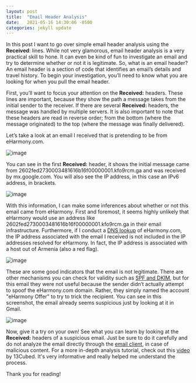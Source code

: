 ```yaml
---
layout: post
title:  "Email Header Analysis"
date:   2021-05-16 14:30:06 -0500
categories: jekyll update
---
```

In this post I want to go over simple email header analysis using the **Received**: lines. While not very glamorous, email header analysis is a very practical skill to hone. It can even be kind of fun to investigate an email and try to determine whether or not it is legitimate. So, what is an email header? An email header is a section of code that identifies an email’s details and travel history. To begin your investigation, you’ll need to know what you are looking for when you pull the email header. 

First, you’ll want to focus your attention on the **Received:** headers. These lines are important, because they show the path a message takes from the initial sender to the receiver. If there are several **Received:** headers, the message was handled by multiple servers. It is also important to note that these headers are read in reverse order; from the bottom (where the message originated) to the top (where the message was finally delivered). 

Let’s take a look at an email I received that is pretending to be from eHarmony.com.

![image](https://user-images.githubusercontent.com/84248865/120082323-ed57bc00-c087-11eb-8143-5bb11ac92e60.png)

You can see in the first **Received:** header, it shows the initial message came from 2602fed2730003481616b16f00000001.kfo9rcm.ga and was received by mx.google.com. You will also see the IP address, in this case an IPv6 address, in brackets. 

![image](https://user-images.githubusercontent.com/84248865/120082464-e54c4c00-c088-11eb-94ae-7a2d3b049fe7.png)

With this information, I can make some inferences about whether or not this email came from eHarmony. First and foremost, it seems highly unlikely that eHarmony would use an address like 2602fed2730003481616b16f00000001.kfo9rcm.ga in their email infrastructure. Furthermore, if I conduct a [DNS lookup](https://kb.intermedia.net/Article/819) of eHarmony.com, the IP address associated with the email I received is not included in the IP addresses resolved for eHarmony. In fact, the IP address is associated with a host out of Armenia (also a red flag).

![image](https://user-images.githubusercontent.com/84248865/120082536-378d6d00-c089-11eb-8ce9-45ace4c0d92a.png)

These are some good indicators that the email is not legitimate. There are other mechanisms you can check for validity such as [SPF and DKIM](https://woodpecker.co/blog/spf-dkim/), but for this email they were not useful because the sender didn’t actually attempt to spoof the eHarmony.com domain. Rather, they simply named the account "eHarmony Offer" to try to trick the recipient. You can see in this screenshot, the email already seems suspicious just by looking at it in Gmail. 

![image](https://user-images.githubusercontent.com/84248865/120082735-34df4780-c08a-11eb-9cfc-9b57a7bf3748.png)

Now, give it a try on your own! See what you can learn by looking at the **Received:** headers of a suspicious email. Just be sure to do it carefully and do not analyze the email directly through the [email client](https://help.returnpath.com/hc/en-us/articles/220569547-What-is-a-Mail-User-Agent-MUA-), in case of malicious content. For a more in-depth analysis tutorial, check out this [video](https://www.youtube.com/watch?v=nK5QpGSBR8c) by 13Cubed. It's very informative and really helped me understand the process.

Thank you for reading!